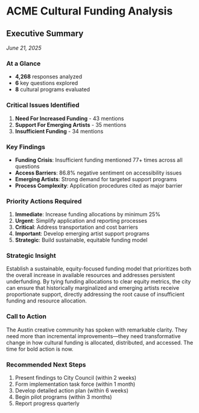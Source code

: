 # ACME Cultural Funding Analysis
## Executive Summary

*June 21, 2025*

### At a Glance
- **4,268** responses analyzed
- **6** key questions explored
- **8** cultural programs evaluated

### Critical Issues Identified
1. **Need For Increased Funding** - 43 mentions
2. **Support For Emerging Artists** - 35 mentions
3. **Insufficient Funding** - 34 mentions

### Key Findings
- **Funding Crisis**: Insufficient funding mentioned 77+ times across all questions
- **Access Barriers**: 86.8% negative sentiment on accessibility issues
- **Emerging Artists**: Strong demand for targeted support programs
- **Process Complexity**: Application procedures cited as major barrier

### Priority Actions Required
1. **Immediate**: Increase funding allocations by minimum 25%
2. **Urgent**: Simplify application and reporting processes
3. **Critical**: Address transportation and cost barriers
4. **Important**: Develop emerging artist support programs
5. **Strategic**: Build sustainable, equitable funding model

### Strategic Insight
Establish a sustainable, equity-focused funding model that prioritizes both the
overall increase in available resources and addresses persistent underfunding.
By tying funding allocations to clear equity metrics, the city can ensure that
historically marginalized and emerging artists receive proportionate support,
directly addressing the root cause of insufficient funding and resource
allocation.

### Call to Action
The Austin creative community has spoken with remarkable clarity. They need more than incremental improvements—they need transformative change in how cultural funding is allocated, distributed, and accessed. The time for bold action is now.

### Recommended Next Steps
1. Present findings to City Council (within 2 weeks)
2. Form implementation task force (within 1 month)
3. Develop detailed action plan (within 6 weeks)
4. Begin pilot programs (within 3 months)
5. Report progress quarterly